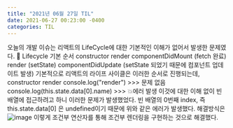 ```yaml
---
title: "2021년 06월 27일 TIL"
date: 2021-06-27 00:23:00 -0400
categories: TIL
---
```


오늘의 개발 이슈는 리액트의 LifeCycle에 대한 기본적인 이해가 없어서 발생한 문제였다.
🚀 Lifecycle 기본 순서
constructor
render
componentDidMount
(fetch 완료)
render
(setState)
componentDidUpdate (setState 되었기 때문에 컴포넌트 업데이트 발생)
기본적으로 리액트의 라이프 사이클은 이러한 순서로 진행되는데,
constructor
render
console.log("render") >>> 문제 없음
console.log(this.state.data[0].name) >>> 💥에러 발생
이것에 대한 이해 없이 빈 배열에 접근하려고 하니 이러한 문제가 발생했었다.
빈 배열의 0번째 index, 즉 this.state.data[0] 은 undefined이기 때문에 위와 같은 에러가 발생했다.
해결방식은  
![image](https://user-images.githubusercontent.com/64529208/123540740-822f0180-d77b-11eb-8404-a54f979d1b61.png)
이렇게 조건부 연산자를 통해 조건부 렌더링을 구현하는 것으로 해결했다.
